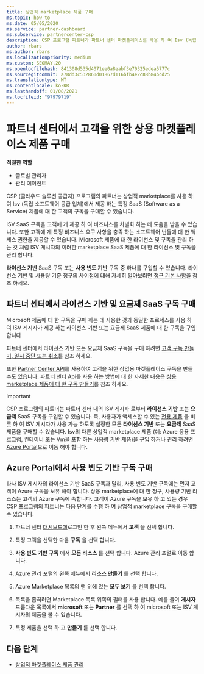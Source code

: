 ```yaml
---
title: 상업적 marketplace 제품 구매
ms.topic: how-to
ms.date: 05/05/2020
ms.service: partner-dashboard
ms.subservice: partnercenter-csp
description: CSP 프로그램 파트너가 파트너 센터 마켓플레이스를 사용 하 여 Isv (독립 소프트웨어 공급 업체)의 SaaS 제품을 고객에 게 구매할 수 있는 방법에 대해 알아봅니다.
author: rbars
ms.author: rbars
ms.localizationpriority: medium
ms.custom: SEOMAY.20
ms.openlocfilehash: 841308d535d4071ee0a8eabf3e70325edea5777c
ms.sourcegitcommit: a78dd3c532860d01867d116bfb4e2c88b84bcd25
ms.translationtype: MT
ms.contentlocale: ko-KR
ms.lasthandoff: 01/08/2021
ms.locfileid: "97979719"
---
```

# <a name="purchase-commercial-marketplace-products-for-your-customers-in-partner-center"></a>파트너 센터에서 고객을 위한 상용 마켓플레이스 제품 구매


**적절한 역할**

- 글로벌 관리자
- 관리 에이전트

CSP (클라우드 솔루션 공급자) 프로그램의 파트너는 상업적 marketplace를 사용 하 여 Isv (독립 소프트웨어 공급 업체)에서 제공 하는 특정 SaaS (Software as a Service) 제품에 대 한 고객의 구독을 구매할 수 있습니다.

ISV SaaS 구독을 고객에 게 제공 하 여 비즈니스를 차별화 하는 데 도움을 받을 수 있습니다. 또한 고객에 게 특정 비즈니스 요구 사항을 충족 하는 소프트웨어 번들에 대 한 액세스 권한을 제공할 수 있습니다. Microsoft 제품에 대 한 라이선스 및 구독을 관리 하는 것 처럼 ISV 게시자의 이러한 marketplace SaaS 제품에 대 한 라이선스 및 구독을 관리 합니다.

**라이선스 기반** SaaS 구독 또는 **사용 빈도 기반** 구독 중 하나를 구입할 수 있습니다. 라이선스 기반 및 사용량 기준 청구의 차이점에 대해 자세히 알아보려면 [청구 기본 사항](billing-basics.md)을 참조 하세요.

## <a name="purchase-license-based-and-metered-saas-subscriptions-in-partner-center"></a>파트너 센터에서 라이선스 기반 및 요금제 SaaS 구독 구매

Microsoft 제품에 대 한 구독을 구매 하는 데 사용한 것과 동일한 프로세스를 사용 하 여 ISV 게시자가 제공 하는 라이선스 기반 또는 요금제 SaaS 제품에 대 한 구독을 구입 합니다

파트너 센터에서 라이선스 기반 또는 요금제 SaaS 구독을 구매 하려면 [고객 구독 만들기, 일시 중단 또는 취소](create-a-new-subscription.md#create-a-new-subscription)를 참조 하세요.

또한 [Partner Center API](/partner-center/develop/)를 사용하여 고객을 위한 상업용 마켓플레이스 구독을 만들 수도 있습니다. 파트너 센터 Api를 사용 하는 방법에 대 한 자세한 내용은 [상용 marketplace 제품에 대 한 구독 만들기](/partner-center/develop/create-subscription-azure-marketplace-products)를 참조 하세요.

>[!IMPORTANT]
> CSP 프로그램의 파트너는 파트너 센터 내의 ISV 게시자 로부터 **라이선스 기반** 또는 **요금제** SaaS 구독을 구입할 수 있습니다. 즉, 사용자가 액세스할 수 있는 [전용 제품](csp-commercial-marketplace-discover.md#learn-about-marketplace-exclusive-offers) 을 비롯 하 여 ISV 게시자가 사용 가능 하도록 설정한 모든 **라이선스 기반** 또는 **요금제** SaaS 제품을 구매할 수 있습니다. Isv의 다른 상업적 marketplace 제품 (예: Azure 응용 프로그램, 컨테이너 또는 Vm을 포함 하는 사용량 기반 제품)을 구입 하거나 관리 하려면 [Azure Portal](https://portal.azure.com/)으로 이동 해야 합니다.

## <a name="purchase-usage-based-subscriptions-in-the-azure-portal"></a>Azure Portal에서 사용 빈도 기반 구독 구매

타사 ISV 게시자의 라이선스 기반 SaaS 구독과 달리, 사용 빈도 기반 구독에는 먼저 고객이 Azure 구독을 보유 해야 합니다. 상용 marketplace에 대 한 청구, 사용량 기반 리소스는 고객의 Azure 구독에 속합니다. 고객이 Azure 구독을 보유 하 고 있는 경우 CSP 프로그램의 파트너는 다음 단계를 수행 하 여 상업적 marketplace 구독을 구매할 수 있습니다.

1. 파트너 센터 [대시보드에](https://partner.microsoft.com/dashboard)로그인 한 후 왼쪽 메뉴에서 **고객** 을 선택 합니다.

2. 특정 고객을 선택한 다음 **구독** 을 선택 합니다.  

3. **사용 빈도 기반 구독** 에서 **모든 리소스** 를 선택 합니다. Azure 관리 포털로 이동 합니다.

4. Azure 관리 포털의 왼쪽 메뉴에서 **리소스 만들기** 를 선택 합니다.

5. Azure Marketplace 목록의 맨 위에 있는 **모두 보기** 를 선택 합니다.

6. 목록을 좁히려면 Marketplace 목록 위쪽의 필터를 사용 합니다. 예를 들어 **게시자** 드롭다운 목록에서 **microsoft** 또는 **Partner** 를 선택 하 여 microsoft 또는 ISV 게시자의 제품을 볼 수 있습니다.

7. 특정 제품을 선택 하 고 **만들기** 를 선택 합니다.

## <a name="next-steps"></a>다음 단계

- [상업적 마켓플레이스 제품 관리](csp-commercial-marketplace-purchase.md)